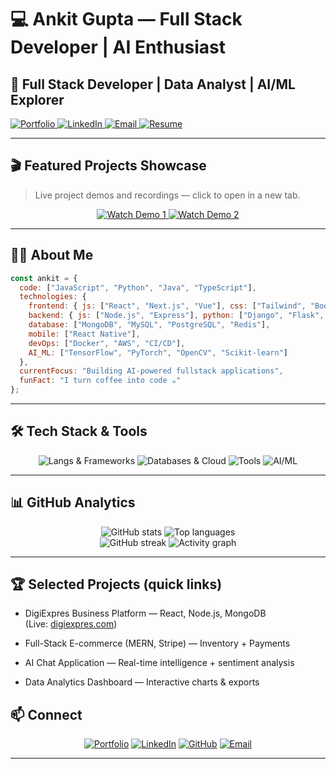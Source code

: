# 💻 Ankit Gupta — Full Stack Developer | AI Enthusiast



  <h2>🚀 Full Stack Developer | Data Analyst | AI/ML Explorer</h2>

  <p>
    <a href="https://www.digiexpres.com" target="_blank" rel="noopener noreferrer">
      <img src="https://img.shields.io/badge/Portfolio-000000?style=for-the-badge&logo=google-chrome&logoColor=white" alt="Portfolio"/>
    </a>
    <a href="https://linkedin.com/in/ankitgupta" target="_blank" rel="noopener noreferrer">
      <img src="https://img.shields.io/badge/LinkedIn-0077B5?style=for-the-badge&logo=linkedin&logoColor=white" alt="LinkedIn"/>
    </a>
    <a href="mailto:ankitguptame98@gmail.com" target="_blank" rel="noopener noreferrer">
      <img src="https://img.shields.io/badge/Email-D14836?style=for-the-badge&logo=gmail&logoColor=white" alt="Email"/>
    </a>
    <a href="https://drive.google.com/uc?export=download&id=1xmxDnRbAFlyHHoRHxcbxiKEoB4P0X6ml" target="_blank" rel="noopener noreferrer">
      <img src="https://img.shields.io/badge/Resume-FF5733?style=for-the-badge&logo=google-drive&logoColor=white" alt="Resume"/>
    </a>
  </p>
</div>

---

## 🎬 Featured Projects Showcase
> Live project demos and recordings — click to open in a new tab.

<div align="center">
  <a href="https://www.youtube.com/watch?v=p5gXYMbqk1Q" target="_blank" rel="noopener noreferrer">
    <img src="https://img.shields.io/badge/Watch_Demo-YouTube-FF0000?style=for-the-badge&logo=youtube&logoColor=white" alt="Watch Demo 1"/>
  </a>
  <a href="https://www.youtube.com/watch?v=ppn4EiCbUlk" target="_blank" rel="noopener noreferrer">
    <img src="https://img.shields.io/badge/Watch_Demo-YouTube-FF0000?style=for-the-badge&logo=youtube&logoColor=white" alt="Watch Demo 2"/>
  </a>
</div>

---

## 👨‍💻 About Me

```javascript
const ankit = {
  code: ["JavaScript", "Python", "Java", "TypeScript"],
  technologies: {
    frontend: { js: ["React", "Next.js", "Vue"], css: ["Tailwind", "Bootstrap", "SASS"] },
    backend: { js: ["Node.js", "Express"], python: ["Django", "Flask", "FastAPI"], java: ["Spring Boot"] },
    database: ["MongoDB", "MySQL", "PostgreSQL", "Redis"],
    mobile: ["React Native"],
    devOps: ["Docker", "AWS", "CI/CD"],
    AI_ML: ["TensorFlow", "PyTorch", "OpenCV", "Scikit-learn"]
  },
  currentFocus: "Building AI-powered fullstack applications",
  funFact: "I turn coffee into code ☕"
};
```

---

## 🛠 Tech Stack & Tools

<div align="center">
  <img src="https://skillicons.dev/icons?i=js,ts,python,java,react,nextjs,nodejs,express,django,spring,tailwind,bootstrap" alt="Langs & Frameworks" />
  <img src="https://skillicons.dev/icons?i=mongodb,mysql,postgres,redis,aws,azure,gcp,docker,nginx" alt="Databases & Cloud" />
  <img src="https://skillicons.dev/icons?i=git,github,vscode,postman,figma,linux" alt="Tools" />
  <img src="https://skillicons.dev/icons?i=tensorflow,pytorch,opencv" alt="AI/ML" />
</div>

---

## 📊 GitHub Analytics

<div align="center">
  <img src="https://github-readme-stats.vercel.app/api?username=Ankit-ai-lab&show_icons=true&theme=radical&hide_border=true" alt="GitHub stats" />
  <img src="https://github-readme-stats.vercel.app/api/top-langs/?username=Ankit-ai-lab&layout=compact&theme=radical&hide_border=true" alt="Top languages" />
</div>

<div align="center">
  <img src="https://github-readme-streak-stats.herokuapp.com/?user=Ankit-ai-lab&theme=radical&hide_border=true" alt="GitHub streak" />
  <img src="https://github-readme-activity-graph.vercel.app/graph?username=Ankit-ai-lab&theme=react-dark&hide_border=true&area=true" alt="Activity graph" />
</div>

---

## 🏆 Selected Projects (quick links)

- DigiExpres Business Platform — React, Node.js, MongoDB  
  (Live: <a href="https://www.digiexpres.com" target="_blank" rel="noopener noreferrer">digiexpres.com</a>)

- Full-Stack E-commerce (MERN, Stripe) — Inventory + Payments

- AI Chat Application — Real-time intelligence + sentiment analysis

- Data Analytics Dashboard — Interactive charts & exports



## 📫 Connect

<div align="center">
  <a href="https://www.digiexpres.com" target="_blank" rel="noopener noreferrer"><img src="https://img.shields.io/badge/Portfolio-000000?style=for-the-badge&logo=google-chrome&logoColor=white" alt="Portfolio" /></a>
  <a href="https://linkedin.com/in/ankitgupta" target="_blank" rel="noopener noreferrer"><img src="https://img.shields.io/badge/LinkedIn-0077B5?style=for-the-badge&logo=linkedin&logoColor=white" alt="LinkedIn" /></a>
  <a href="https://github.com/Ankit-ai-lab" target="_blank" rel="noopener noreferrer"><img src="https://img.shields.io/badge/GitHub-100000?style=for-the-badge&logo=github&logoColor=white" alt="GitHub" /></a>
  <a href="mailto:ankitguptame98@gmail.com" target="_blank" rel="noopener noreferrer"><img src="https://img.shields.io/badge/Email-D14836?style=for-the-badge&logo=gmail&logoColor=white" alt="Email" /></a>
</div>

---
